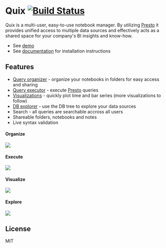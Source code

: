 # Quix [![Build Status](https://travis-ci.com/wix/quix.svg?branch=master)](https://travis-ci.com/wix/quix)

Quix is a multi-user, easy-to-use notebook manager. By utilizing [Presto](https://github.com/prestosql/presto) it provides unified access to multiple data sources and effectively acts as a shared space for your company's BI insights and know-how.

* See [demo](http://quix.wix.com)
* See [documentation](https://wix.github.io/quix/docs/installation) for installation instructions

## Features
- [Query organizer](#Organize) - organize your notebooks in folders for easy access and sharing
- [Query executor](#Execute) - execute [Presto](https://github.com/prestosql/presto) queries
- [Visualizations](#Visualize) - quickly plot time and bar series (more visualizations to follow)
- [DB explorer](#Explore) - use the DB tree to explore your data sources
- Search - all queries are searchable accross all users
- Shareable folders, notebooks and notes
- Live syntax validation


#### Organize
![](documentation/docs/assets/management.gif)

#### Execute
![](documentation/docs/assets/presto.gif)

#### Visualize
![](documentation/docs/assets/chart.gif)

#### Explore
![](documentation/docs/assets/db.gif)

## License
MIT
